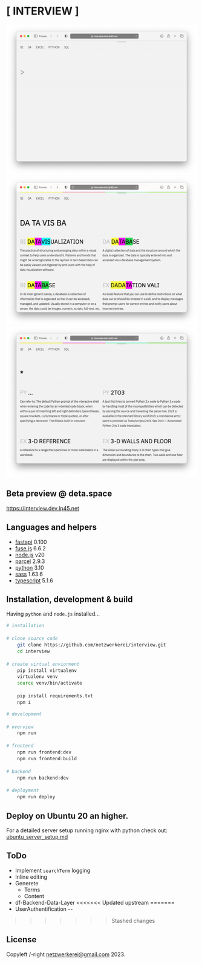 # [ INTERVIEW ]

![screenshot](screenshot.png)
![screenshot2](screenshot2.png)
![screenshot3](screenshot3.png)

## Beta preview @ deta.space

<https://interview.dev.lp45.net>

## Languages and helpers

- [fastapi](https://fastapi.tiangolo.com) 0.100
- [fuse.js](https://www.fusejs.io) 6.6.2
- [node.js](https://nodejs.org/en) v20
- [parcel](https://en.parceljs.org/getting_started.html) 2.9.3
- [python](https://www.python.org) 3.10
- [sass](https://sass-lang.com) 1.63.6
- [typescript](https://www.typescriptlang.org)  5.1.6


## Installation, development & build

Having `python` and `node.js` installed...

```bash
# installation

# clone source code
    git clone https://github.com/netzwerkerei/interview.git
    cd interview

# create virtual enviorment
    pip install virtualenv
    virtualenv venv
    source venv/bin/activate

    pip install requirements.txt
    npm i
```

```bash
# development

# overview
    npm run

# frontend
    npm run frontend:dev
    npm run frontend:build    

# backend
    npm run backend:dev

# deployment
    npm run deploy
```

## Deploy on Ubuntu 20 an higher.

For a detailed server setup running nginx with python check out: [ubuntu_server_setup.md](ubuntu_server_setup.md)

## ToDo

- Implement `searchTerm` logging
- Inline editing
- Generete
  - Terms
  - Content
- df-Backend-Data-Layer
<<<<<<< Updated upstream
=======
- UserAuthentification 
--
>>>>>>> Stashed changes

## License

Copyleft /-right netzwerkerei@gmail.com 2023.
